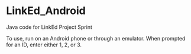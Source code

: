 LinkEd_Android
==============

Java code for LinkEd Project Sprint

To use, run on an Android phone or through an emulator. When prompted for an ID, enter either 1, 2, or 3. 
